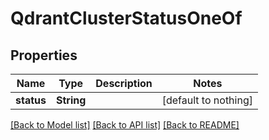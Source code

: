 # QdrantClusterStatusOneOf


## Properties
Name | Type | Description | Notes
------------ | ------------- | ------------- | -------------
**status** | **String** |  | [default to nothing]


[[Back to Model list]](../README.md#models) [[Back to API list]](../README.md#api-endpoints) [[Back to README]](../README.md)


